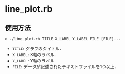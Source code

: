 line_plot.rb
============

使用方法
--------
	> ./line_plot.rb TITLE X_LABEL Y_LABEL FILE [FILE]...

+ `TITLE`: グラフのタイトル．
+ `X_LABEL`: X軸のラベル．
+ `Y_LABEL`: Y軸のラベル
+ `FILE`: データが記述されたテキストファイルを1つ以上．

